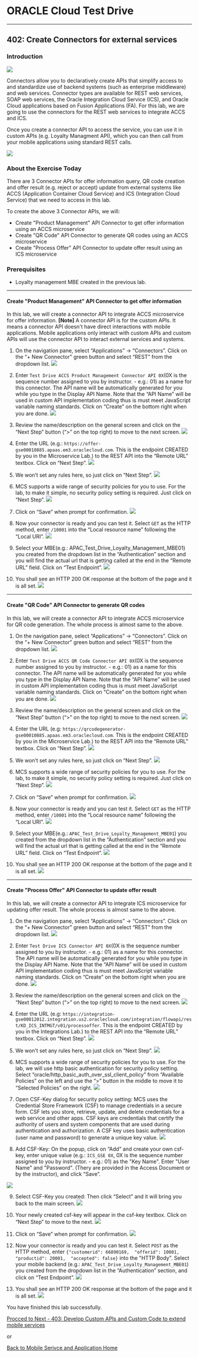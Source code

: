 # ORACLE Cloud Test Drive #
-----
## 402: Create Connectors for external services ##

### Introduction ###
![](../common/images/mobile/402-Connectors_Overview.png)

Connectors allow you to declaratively create APIs that simplify access to and standardize use of backend systems (such as enterprise middleware) and web services. Connector types are available for REST web services, SOAP web services, the Oracle Integration Cloud Service (ICS), and Oracle Cloud applications based on Fusion Applications (FA). For this lab, we are going to use the connectors for the REST web services to integrate ACCS and ICS.

Once you create a connector API to access the service, you can use it in custom APIs (e.g. Loyalty Managment API), which you can then call from your mobile applications using standard REST calls.

![](../common/images/mobile/402-Connectors_Mechanism.png)

### About the Exercise Today ###
There are 3 Connector APIs for offer information query, QR code creation and offer result (e.g. reject or accept) update from external systems like ACCS (Application Container Cloud Service) and ICS (Integration Cloud Service) that we need to access in this lab.

To create the above 3 Connector APIs, we will:
- Create "Product Management" API Connector to get offer information using an ACCS microservice
- Create "QR Code" API Connector to generate QR codes using an ACCS microservice
- Create "Process Offer" API Connector to update offer result using an ICS microservice

### Prerequisites ###
- Loyalty management MBE created in the previous lab.

----
#### Create "Product Management" API Connector to get offer information ####
In this lab, we will create a connector API to integrate ACCS microservice for offer information. **[Note]** A connector API is for the custom APIs. It means a connector API doesn't have direct interactions with mobile applications. Mobile applications only interact with custom APIs and custom APIs will use the connector API to interact external services and systems.

1. On the navigation pane, select “Applications” -> “Connectors”. Click on the “+ New Connector” green button and select “REST” from the dropdown list.
![](../common/images/mobile/402-New_Connector.png)

2. Enter `Test Drive ACCS Product Management Connector API 0X`(0X is the sequence number assigned to you by instructor. - e.g.: 01) as a name for this connector. The API name will be automatically generated for you while you type in the Display API Name. Note that the “API Name” will be used in custom API implementation coding thus is must meet JavaScript variable naming standards. Click on “Create” on the bottom right when you are done.
![](../common/images/mobile/402-New_Connector_Info.png)

3. Review the name/description on the general screen and click on the “Next Step” button (“>” on the top right) to move to the next screen.
![](../common/images/mobile/402-Connector_Info_Review.png)

4. Enter the URL (e.g.: `https://offer-gse00010885.apaas.em3.oraclecloud.com`. This is the endpoint CREATED by you in the Microservice Lab.) to the REST API into the “Remote URL” textbox. Click on “Next Step”.
![](../common/images/mobile/402-Connector_URL_Setting.png)

5. We won’t set any rules here, so just click on “Next Step”.
![](../common/images/mobile/402-Connector_Rule_Setting.png)

6. MCS supports a wide range of security policies for you to use. For the lab, to make it simple, no security policy setting is required. Just click on “Next Step”.
![](../common/images/mobile/402-Connector_Security_Setting.png)

7. Click on “Save” when prompt for confirmation.
![](../common/images/mobile/402-Connector_Save.png)

8. Now your connector is ready and you can test it. Select `GET` as the HTTP method, enter `/10001` into the “Local resource name” following the “Local URI”.
![](../common/images/mobile/402-Connector_Test.png)

9. Select your MBE(e.g.: APAC_Test_Drive_Loyalty_Management_MBE01) you created from the dropdown list in the “Authentication” section and you will find the actual url that is getting called at the end in the “Remote URL” field. Click on “Test Endpoint”.
![](../common/images/mobile/402-Connector_Test_EndPoint.png)

10. You shall see an HTTP 200 OK response at the bottom of the page and it is all set.
![](../common/images/mobile/402-Connector_Test_Result.png)

---
#### Create "QR Code" API Connector to generate QR codes ####
In this lab, we will create a connector API to integrate ACCS microservice for QR code generation. The whole process is almost same to the above.

1. On the navigation pane, select “Applications” -> “Connectors”. Click on the “+ New Connector” green button and select “REST” from the dropdown list.
![](../common/images/mobile/402-New_Connector.png)

2. Enter `Test Drive ACCS QR Code Connector API 0X`(0X is the sequence number assigned to you by instructor. - e.g.: 01) as a name for this connector. The API name will be automatically generated for you while you type in the Display API Name. Note that the “API Name” will be used in custom API implementation coding thus is must meet JavaScript variable naming standards. Click on “Create” on the bottom right when you are done.
![](../common/images/mobile/402-QRCode_Connector_API.png)

3. Review the name/description on the general screen and click on the “Next Step” button (“>” on the top right) to move to the next screen.
![](../common/images/mobile/402-QRCode_Connector_API_Review.png)

4. Enter the URL (e.g: `https://qrcodegenerator-gse00010885.apaas.em3.oraclecloud.com`. This is the endpoint CREATED by you in the Microservice Lab.) to the REST API into the “Remote URL” textbox. Click on “Next Step”.
![](../common/images/mobile/402-QRCode_Connector_URL_Setting.png)

5. We won’t set any rules here, so just click on “Next Step”.
![](../common/images/mobile/402-QRCdoe_Connector_Rule_Setting.png)

6. MCS supports a wide range of security policies for you to use. For the lab, to make it simple, no security policy setting is required. Just click on “Next Step”.
![](../common/images/mobile/402-QRCdoe_Connector_Security_Setting.png)

7. Click on “Save” when prompt for confirmation.
![](../common/images/mobile/402-Connector_Save.png)

8. Now your connector is ready and you can test it. Select `GET` as the HTTP method, enter `/10001` into the “Local resource name” following the “Local URI”.
![](../common/images/mobile/402-QRCode_Connector_Test.png)

9. Select your MBE(e.g.: `APAC_Test_Drive_Loyalty_Management_MBE01`) you created from the dropdown list in the “Authentication” section and you will find the actual url that is getting called at the end in the “Remote URL” field. Click on “Test Endpoint”.
![](../common/images/mobile/402-QRCode_Connector_Test_EndPoint.png)

10. You shall see an HTTP 200 OK response at the bottom of the page and it is all set.
![](../common/images/mobile/402-QRCode_Connector_Test_Result.png)


---
#### Create "Process Offer" API Connector to update offer result ####
In this lab, we will create a connector API to integrate ICS microservice for updating offer result. The whole process is almost same to the above.

1. On the navigation pane, select “Applications” -> “Connectors”. Click on the “+ New Connector” green button and select “REST” from the dropdown list.
![](../common/images/mobile/402-New_Connector.png)

2. Enter `Test Drive ICS Connector API 0X`(0X is the sequence number assigned to you by instructor. - e.g.: 01) as a name for this connector. The API name will be automatically generated for you while you type in the Display API Name. Note that the “API Name” will be used in custom API implementation coding thus is must meet JavaScript variable naming standards. Click on “Create” on the bottom right when you are done.
![](../common/images/mobile/402-ICS_Connector_API.png)

3. Review the name/description on the general screen and click on the “Next Step” button (“>” on the top right) to move to the next screen.
![](../common/images/mobile/402-ICS_Connector_API_Review.png)

4. Enter the URL (e.g: `https://integration-gse00012012.integration.us2.oraclecloud.com/integration/flowapi/rest/KD_ICS_INTMGT/v01/processoffer`. This is the endpoint CREATED by you in the Integrations Lab.) to the REST API into the “Remote URL” textbox. Click on “Next Step”.
![](../common/images/mobile/402-ICS_Connector_URL_Setting.png)

5. We won’t set any rules here, so just click on “Next Step”.
![](../common/images/mobile/402-ICS_Connector_Rule_Setting.png)

6. MCS supports a wide range of security policies for you to use. For the lab, we will use http basic authentication for security policy setting. Select “oracle/http_basic_auth_over_ssl_client_policy” from “Available Policies” on the left and use the “>” button in the middle to move it to “Selected Policies” on the right.
![](../common/images/mobile/402-ICS_Connector_Security_Setting.png)

7. Open CSF-Key dialog for security policy setting: MCS uses the Credential Store Framework (CSF) to manage credentials in a secure form. CSF lets you store, retrieve, update, and delete credentials for a web service and other apps. CSF keys are credentials that certify the authority of users and system components that are used during authentication and authorization. A CSF key uses basic authentication (user name and password) to generate a unique key value.
![](../common/images/mobile/402-Open_CSF_Key_Dialog.png)

8. Add CSF-Key: On the popup, click on “Add” and create your own csf-key, enter unique value (e.g.: `ICS_GSE 0X`, 0X is the sequence number assigned to you by instructor. - e.g.: 01) as the "Key Name". Enter "User Name" and "Password". (Thery are provided in the Access Document or by the instructor), and click “Save”. 

![](../common/images/mobile/402-ICS_Add_CSF_Key.png)

9. Select CSF-Key you created: Then click “Select” and it will bring you back to the main screen. 
![](../common/images/mobile/402-ICS_Select_CSF_Key.png)

10. Your newly created csf-key will appear in the csf-key textbox. Click on “Next Step” to move to the next.
![](../common/images/mobile/402-ICS_CSF_Key_NextStep.png)

11. Click on “Save” when prompt for confirmation.
![](../common/images/mobile/402-Connector_Save.png)

12. Now your connector is ready and you can test it. Select `POST` as the HTTP method, enter `{"customerid": 66890169,  "offerid": 10001,  "productid": 20001,  "accepted": false}` into the "HTTP Body". Select your mobile backend (e.g.: `APAC_Test_Drive_Loyalty_Management_MBE01`) you created from the dropdown list in the “Authentication” section, and click on “Test Endpoint”.
![](../common/images/mobile/402-ICS_Connector_Test.png)

13. You shall see an HTTP 200 OK response at the bottom of the page and it is all set.
![](../common/images/mobile/402-ICS_Connector_Test_Result.png)



You have finished this lab successfully. 

[Procced to Next - 403: Develop Custom APIs and Custom Code to extend mobile services](403-MobileLab.md)

or

[Back to Mobile Serivce and Application Home](README.md)


